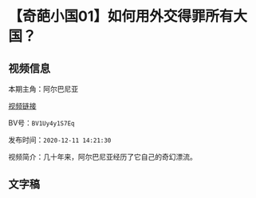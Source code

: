 # 【奇葩小国01】如何用外交得罪所有大国？

## 视频信息

本期主角：阿尔巴尼亚

[视频链接](https://www.bilibili.com/video/BV1Uy4y1S7Eq/)

BV号：`BV1Uy4y1S7Eq`

发布时间：`2020-12-11 14:21:30`

视频简介：几十年来，阿尔巴尼亚经历了它自己的奇幻漂流。

## 文字稿


